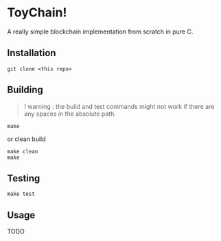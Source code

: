 # ToyChain!

A really simple blockchain implementation from scratch in pure C.

## Installation

```
git clone <this repo>
```

## Building
> ! warning : the build and test commands might not work if there are any spaces in the absolute path.
```
make
```
or clean build
```
make clean
make
```

## Testing

```
make test
```

## Usage 

TODO